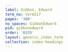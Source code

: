 ```yaml
---
label: Gibbon, Edward
term_no: term317
pages: '380'
no_spaces: GibbonEdward
pid: gibbonedward
order: '0335'
layout: generic_index_term
collection: index-headings
---
```

